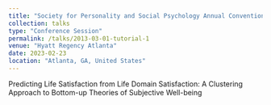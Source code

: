 ```yaml
---
title: "Society for Personality and Social Psychology Annual Convention"
collection: talks
type: "Conference Session"
permalink: /talks/2013-03-01-tutorial-1
venue: "Hyatt Regency Atlanta"
date: 2023-02-23
location: "Atlanta, GA, United States"
---
```


Predicting Life Satisfaction from Life Domain Satisfaction: A Clustering Approach to Bottom-up Theories of Subjective Well-being
